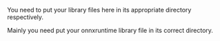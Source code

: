 You need to put your library files here in its appropriate directory respectively.

Mainly you need put your onnxruntime library file in its correct directory.
